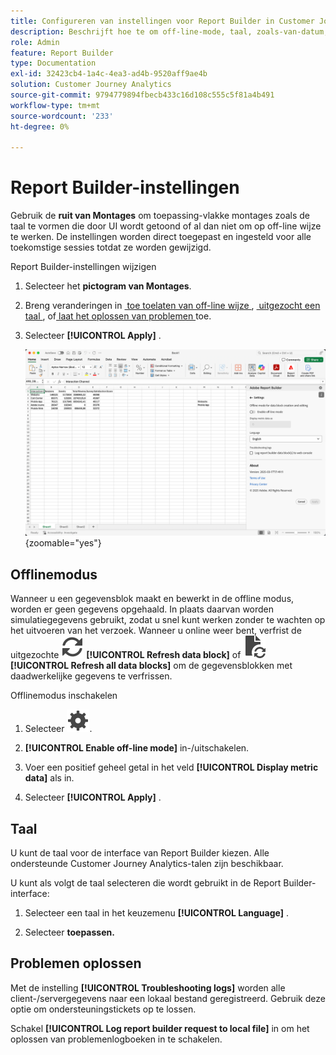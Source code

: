```yaml
---
title: Configureren van instellingen voor Report Builder in Customer Journey Analytics
description: Beschrijft hoe te om off-line-mode, taal, zoals-van-datum, en het oplossen van problemenmontages te plaatsen.
role: Admin
feature: Report Builder
type: Documentation
exl-id: 32423cb4-1a4c-4ea3-ad4b-9520aff9ae4b
solution: Customer Journey Analytics
source-git-commit: 9794779894fbecb433c16d108c555c5f81a4b491
workflow-type: tm+mt
source-wordcount: '233'
ht-degree: 0%

---
```


# Report Builder-instellingen

Gebruik de **ruit van Montages** om toepassing-vlakke montages zoals de taal te vormen die door UI wordt getoond of al dan niet om op off-line wijze te werken. De instellingen worden direct toegepast en ingesteld voor alle toekomstige sessies totdat ze worden gewijzigd.

Report Builder-instellingen wijzigen

1. Selecteer het **pictogram van Montages**.

1. Breng veranderingen in [&#x200B; toe toelaten van off-line wijze &#x200B;](#off-line-mode), [&#x200B; uitgezocht een taal &#x200B;](#language), of [&#x200B; laat het oplossen van problemen &#x200B;](#troubleshooting) toe.

1. Selecteer **[!UICONTROL Apply]** .

   ![&#x200B; de ruit van het de datumwaaier van Report Builder die annuleert en knoop toepast.](./assets/report-builder-settings.png){zoomable="yes"}

## Offlinemodus

Wanneer u een gegevensblok maakt en bewerkt in de offline modus, worden er geen gegevens opgehaald. In plaats daarvan worden simulatiegegevens gebruikt, zodat u snel kunt werken zonder te wachten op het uitvoeren van het verzoek. Wanneer u online weer bent, verfrist de uitgezochte ![&#x200B; &#x200B;](/help/assets/icons/Refresh.svg) **[!UICONTROL Refresh data block]** of ![&#x200B; DocumentRefresh &#x200B;](/help/assets/icons/DocumentRefresh.svg) **[!UICONTROL Refresh all data blocks]** om de gegevensblokken met daadwerkelijke gegevens te verfrissen.

Offlinemodus inschakelen

1. Selecteer ![&#x200B; Plaatsend &#x200B;](/help/assets/icons/Setting.svg).

1. **[!UICONTROL Enable off-line mode]** in-/uitschakelen.

1. Voer een positief geheel getal in het veld **[!UICONTROL Display metric data]** als in.

1. Selecteer **[!UICONTROL Apply]** .


## Taal

U kunt de taal voor de interface van Report Builder kiezen. Alle ondersteunde Customer Journey Analytics-talen zijn beschikbaar.

U kunt als volgt de taal selecteren die wordt gebruikt in de Report Builder-interface:

1. Selecteer een taal in het keuzemenu **[!UICONTROL Language]** .

1. Selecteer **toepassen.**

## Problemen oplossen

Met de instelling **[!UICONTROL Troubleshooting logs]** worden alle client-/servergegevens naar een lokaal bestand geregistreerd. Gebruik deze optie om ondersteuningstickets op te lossen.

Schakel **[!UICONTROL Log report builder request to local file]** in om het oplossen van problemenlogboeken in te schakelen.
